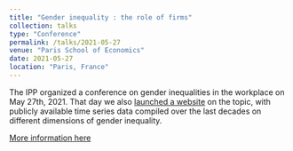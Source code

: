 ```yaml
---
title: "Gender inequality : the role of firms"
collection: talks
type: "Conference"
permalink: /talks/2021-05-27
venue: "Paris School of Economics"
date: 2021-05-27
location: "Paris, France"
---
```


The IPP organized a conference on gender inequalities in the workplace on May 27th, 2021. That day we also [launched a website](https://inegalites-femmes-hommes.ipp.eu) on the topic, with publicly available time series data compiled over the last decades on different dimensions of gender inequality.

[More information here](https://www.ipp.eu/news/27-mai-inegalites-femmes-hommes-le-role-des-entreprises/)
